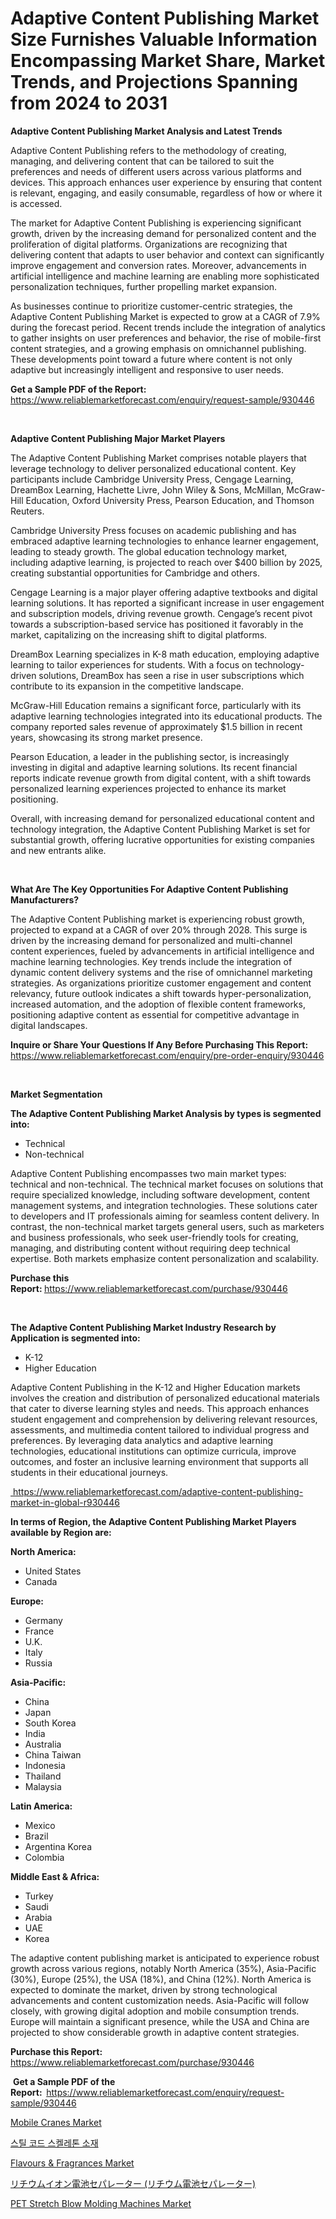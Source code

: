 <p><h1>Adaptive Content Publishing Market Size Furnishes Valuable Information Encompassing Market Share, Market Trends, and Projections Spanning from 2024 to 2031</h1></p><p><strong>Adaptive Content Publishing Market Analysis and Latest Trends</strong></p>
<p><p>Adaptive Content Publishing refers to the methodology of creating, managing, and delivering content that can be tailored to suit the preferences and needs of different users across various platforms and devices. This approach enhances user experience by ensuring that content is relevant, engaging, and easily consumable, regardless of how or where it is accessed. </p><p>The market for Adaptive Content Publishing is experiencing significant growth, driven by the increasing demand for personalized content and the proliferation of digital platforms. Organizations are recognizing that delivering content that adapts to user behavior and context can significantly improve engagement and conversion rates. Moreover, advancements in artificial intelligence and machine learning are enabling more sophisticated personalization techniques, further propelling market expansion.</p><p>As businesses continue to prioritize customer-centric strategies, the Adaptive Content Publishing Market is expected to grow at a CAGR of 7.9% during the forecast period. Recent trends include the integration of analytics to gather insights on user preferences and behavior, the rise of mobile-first content strategies, and a growing emphasis on omnichannel publishing. These developments point toward a future where content is not only adaptive but increasingly intelligent and responsive to user needs.</p></p>
<p><strong>Get a Sample PDF of the Report:&nbsp;</strong> <a href="https://www.reliablemarketforecast.com/enquiry/request-sample/930446">https://www.reliablemarketforecast.com/enquiry/request-sample/930446</a></p>
<p>&nbsp;</p>
<p><strong>Adaptive Content Publishing Major Market Players</strong></p>
<p><p>The Adaptive Content Publishing Market comprises notable players that leverage technology to deliver personalized educational content. Key participants include Cambridge University Press, Cengage Learning, DreamBox Learning, Hachette Livre, John Wiley & Sons, McMillan, McGraw-Hill Education, Oxford University Press, Pearson Education, and Thomson Reuters. </p><p>Cambridge University Press focuses on academic publishing and has embraced adaptive learning technologies to enhance learner engagement, leading to steady growth. The global education technology market, including adaptive learning, is projected to reach over $400 billion by 2025, creating substantial opportunities for Cambridge and others.</p><p>Cengage Learning is a major player offering adaptive textbooks and digital learning solutions. It has reported a significant increase in user engagement and subscription models, driving revenue growth. Cengage’s recent pivot towards a subscription-based service has positioned it favorably in the market, capitalizing on the increasing shift to digital platforms.</p><p>DreamBox Learning specializes in K-8 math education, employing adaptive learning to tailor experiences for students. With a focus on technology-driven solutions, DreamBox has seen a rise in user subscriptions which contribute to its expansion in the competitive landscape.</p><p>McGraw-Hill Education remains a significant force, particularly with its adaptive learning technologies integrated into its educational products. The company reported sales revenue of approximately $1.5 billion in recent years, showcasing its strong market presence.</p><p>Pearson Education, a leader in the publishing sector, is increasingly investing in digital and adaptive learning solutions. Its recent financial reports indicate revenue growth from digital content, with a shift towards personalized learning experiences projected to enhance its market positioning.</p><p>Overall, with increasing demand for personalized educational content and technology integration, the Adaptive Content Publishing Market is set for substantial growth, offering lucrative opportunities for existing companies and new entrants alike.</p></p>
<p>&nbsp;</p>
<p><strong>What Are The Key Opportunities For Adaptive Content Publishing Manufacturers?</strong></p>
<p><p>The Adaptive Content Publishing market is experiencing robust growth, projected to expand at a CAGR of over 20% through 2028. This surge is driven by the increasing demand for personalized and multi-channel content experiences, fueled by advancements in artificial intelligence and machine learning technologies. Key trends include the integration of dynamic content delivery systems and the rise of omnichannel marketing strategies. As organizations prioritize customer engagement and content relevancy, future outlook indicates a shift towards hyper-personalization, increased automation, and the adoption of flexible content frameworks, positioning adaptive content as essential for competitive advantage in digital landscapes.</p></p>
<p><strong>Inquire or Share Your Questions If Any Before Purchasing This Report:</strong> <a href="https://www.reliablemarketforecast.com/enquiry/pre-order-enquiry/930446">https://www.reliablemarketforecast.com/enquiry/pre-order-enquiry/930446</a></p>
<p>&nbsp;</p>
<p><strong>Market Segmentation</strong></p>
<p><strong>The Adaptive Content Publishing Market Analysis by types is segmented into:</strong></p>
<p><ul><li>Technical</li><li>Non-technical</li></ul></p>
<p><p>Adaptive Content Publishing encompasses two main market types: technical and non-technical. The technical market focuses on solutions that require specialized knowledge, including software development, content management systems, and integration technologies. These solutions cater to developers and IT professionals aiming for seamless content delivery. In contrast, the non-technical market targets general users, such as marketers and business professionals, who seek user-friendly tools for creating, managing, and distributing content without requiring deep technical expertise. Both markets emphasize content personalization and scalability.</p></p>
<p><strong>Purchase this Report:&nbsp;</strong><a href="https://www.reliablemarketforecast.com/purchase/930446">https://www.reliablemarketforecast.com/purchase/930446</a></p>
<p>&nbsp;</p>
<p><strong>The Adaptive Content Publishing Market Industry Research by Application is segmented into:</strong></p>
<p><ul><li>K-12</li><li>Higher Education</li></ul></p>
<p><p>Adaptive Content Publishing in the K-12 and Higher Education markets involves the creation and distribution of personalized educational materials that cater to diverse learning styles and needs. This approach enhances student engagement and comprehension by delivering relevant resources, assessments, and multimedia content tailored to individual progress and preferences. By leveraging data analytics and adaptive learning technologies, educational institutions can optimize curricula, improve outcomes, and foster an inclusive learning environment that supports all students in their educational journeys.</p></p>
<p><a href="https://www.reliablemarketforecast.com/adaptive-content-publishing-market-in-global-r930446">&nbsp;https://www.reliablemarketforecast.com/adaptive-content-publishing-market-in-global-r930446</a></p>
<p><strong>In terms of Region, the Adaptive Content Publishing Market Players available by Region are:</strong></p>
<p>
    <p> <strong> North America: </strong>
        <ul>
            <li>United States</li>
            <li>Canada</li>
        </ul>
        </p> 
    <p> <strong> Europe: </strong>
        <ul>
            <li>Germany</li>
            <li>France</li>
            <li>U.K.</li>
            <li>Italy</li>
            <li>Russia</li>
        </ul>
        </p> 
    <p> <strong> Asia-Pacific: </strong>
        <ul>
            <li>China</li>
            <li>Japan</li>
            <li>South Korea</li>
            <li>India</li>
            <li>Australia</li>
            <li>China Taiwan</li>
            <li>Indonesia</li>
            <li>Thailand</li>
            <li>Malaysia</li>
        </ul>
        </p> 
    <p> <strong> Latin America: </strong>
        <ul>
            <li>Mexico</li>
            <li>Brazil</li>
            <li>Argentina Korea</li>
            <li>Colombia</li>
        </ul>
        </p> 
    <p> <strong> Middle East & Africa: </strong>
        <ul>
            <li>Turkey</li>
            <li>Saudi</li>
            <li>Arabia</li>
            <li>UAE</li>
            <li>Korea</li>
        </ul>
    </p>
    </p>
<p><p>The adaptive content publishing market is anticipated to experience robust growth across various regions, notably North America (35%), Asia-Pacific (30%), Europe (25%), the USA (18%), and China (12%). North America is expected to dominate the market, driven by strong technological advancements and content customization needs. Asia-Pacific will follow closely, with growing digital adoption and mobile consumption trends. Europe will maintain a significant presence, while the USA and China are projected to show considerable growth in adaptive content strategies.</p></p>
<p><strong>Purchase this Report: </strong><a href="https://www.reliablemarketforecast.com/purchase/930446">https://www.reliablemarketforecast.com/purchase/930446</a></p>
<p>&nbsp;<strong>Get a Sample PDF of the Report:&nbsp;&nbsp;</strong><a href="https://www.reliablemarketforecast.com/enquiry/request-sample/930446">https://www.reliablemarketforecast.com/enquiry/request-sample/930446</a></p>
<p><strong></strong></p>
<p><p><a href="https://medium.com/@graciakennyta2311/the-mobile-cranes-market-has-grown-significantly-as-a-result-of-several-important-causes-bcc2cbaa2301">Mobile Cranes Market</a></p><p><a href="https://medium.com/@alex_holland_/steel-cord-skeleton-material-market-%EC%9D%98-%EA%B8%80%EB%A1%9C%EB%B2%8C-%EC%8B%9C%EC%9E%A5-%EA%B0%9C%EC%9A%94%EB%8A%94-%EC%A0%84-%EC%84%B8%EA%B3%84-%EB%B0%8F-%EC%A3%BC%EC%9A%94-%EC%8B%9C%EC%9E%A5%EC%9D%98-%EC%82%B0%EC%97%85%EC%97%90-%EC%98%81%ED%96%A5%EC%9D%84-%EB%AF%B8%EC%B9%98%EB%8A%94-%EC%A3%BC%EC%9A%94-%ED%8A%B8%EB%A0%8C%EB%93%9C%EC%97%90-%EB%8C%80%ED%95%9C-%EB%8F%85%ED%8A%B9%ED%95%9C-%EA%B4%80%EC%A0%90%EC%9D%84-408403d356d2">스틸 코드 스켈레톤 소재</a></p><p><a href="https://www.linkedin.com/pulse/global-flavours-fragrances-market-trends-analysis-future-kt1ve?trackingId=48s4spJEQ3%2BJOJ8KPtN81Q%3D%3D">Flavours & Fragrances Market</a></p><p><a href="https://medium.com/@billyarton5656871/lithium-ion-battery-separator-lithium-battery-separator-market-%E3%81%AF-%E3%82%B3%E3%82%B9%E3%83%88%E7%AE%A1%E7%90%86%E3%81%A8%E5%8A%B9%E7%8E%87%E5%90%91%E4%B8%8A%E3%82%92%E5%84%AA%E5%85%88%E3%81%97%E3%81%BE%E3%81%99-8db3985f3d0e?postPublishedType=initial">リチウムイオン電池セパレーター (リチウム電池セパレーター)</a></p><p><a href="https://medium.com/@graciakennyta2311/the-market-study-covers-the-pet-stretch-blow-molding-machines-market-across-various-segments-cc4c420f457f">PET Stretch Blow Molding Machines Market</a></p></p>